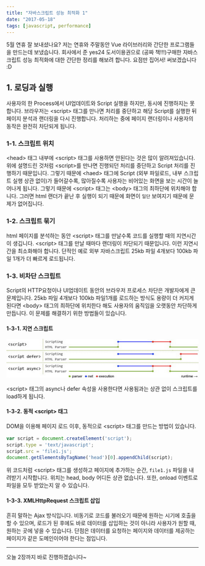 ```yaml
---
title: "자바스크립트 성능 최적화 1"
date: "2017-05-18"
tags: [javascript, performance]
---
```


5월 연휴 잘 보내셨나요? 저는 연휴와 주말동안 Vue 라이브러리와 간단한 프로그램들을 만드는데 보냈습니다.
회사에서 준 yes24 도서이용권으로 (공짜 책!!!)구매한 자바스크립트 성능 최적화에 대한 간단한 정리를 해보려 합니다.
요점만 집어서! 써보겠습니다 :D

## 1. 로딩과 실행

사용자의 한 Process에서 UI업데이트와 Script 실행을 하지만, 동시에 진행하지는 못합니다. 브라우저는
&lt;script&gt; 태그를 만나면 처리를 중단하고 해당 Script를 실행한 뒤 페이지 분석과 랜더링을 다시 진행합니다.
처리하는 중에 페이지 랜더링이나 사용자의 동작은 완전히 차단되게 됩니다.

### 1-1. 스크립트 위치

&lt;head&gt; 태그 내부에 &lt;script&gt; 태그를 사용하면 안된다는 것은 많이 알려져있습니다.
위에 설명드린 것처럼 &lt;script&gt;를 만나면 진행되던 처리를 중단하고 Script 처리를 진행하기 때문입니다.
그렇기 때문에 &lt;haed&gt; 태그에 Script (외부 파일로드, 내부 스크립트 실행 상관 없이)가 들어갈수록, 많아질수록
사용자는 비어있는 화면을 보는 시간이 늘어나게 됩니다. 그렇기 때문에 &lt;script&gt; 태그는 &lt;body&gt; 태그의
최하단에 위치해야 합니다. 그러면 html 랜더가 끝난 후 실행이 되기 때문에 화면이 `일단` 보여지기 때문에 문제가 없어집니다.

### 1-2. 스크립트 묶기

html 페이지를 분석하는 동안 &lt;script&gt; 태그를 만날수록 코드를 실행할 때의 지연시간이 생깁니다. &lt;script&gt; 태그를
만날 때마다 랜더링이 차단되기 때문입니다. 이런 지연시간을 최소화해야 합니다. 단적인 예로 외부 자바스크립트 25kb 파일 4개보다 100kb 파일 1개가
더 빠르게 로드됩니다.

### 1-3. 비차단 스크립트

Script의 HTTP요청이나 UI업데이트 동안의 브라우저 프로세스 차단은 개발자에게 큰 문제입니다. 25kb 파일 4개보다 100kb 파일1개를 로드하는 방식도
용량이 더 커지게 된다면 &lt;body&gt; 태그의 최하단에 위치한다 해도 사용자의 움직임을 오랫동안 차단하게 만듭니다.
이 문제를 해결하기 위한 방법들이 있습니다.

#### 1-3-1. 지연 스크립트

![script](./script.jpg)

&lt;script&gt; 태그의 async나 defer 속성을 사용한다면 사용됨과는 상관 없이 스크립트를 load하게 됩니다.

#### 1-3-2. 동적 &lt;script&gt; 태그

DOM을 이용해 페이지 로드 이후, 동적으로 &lt;script&gt; 태그를 만드는 방법이 있습니다.

```js
var script = document.createElement('script');
script.type = 'text/javascript';
script.src = 'file1.js';
document.getElementsByTagName('head')[0].appendChild(script);
```

위 코드처럼 &lt;script&gt; 태그를 생성하고 페이지에 추가하는 순간, `file1.js` 파일을 내려받기 시작합니다.
위치는 head, body 어디든 상관 없습니다. 또한, onload 이벤트로 파일을 모두 받았는지 알 수 있습니다.

#### 1-3-3. XMLHttpRequest 스크립트 삽입

흔히 말하는 Ajax 방식입니다. 비동기로 코드를 불러오기 때문에 원하는 시기에 호출을 할 수 있으며,
로드가 된 후에도 바로 데이터를 삽입하는 것이 아니라 사용자가 원할 때, 원하는 곳에 넣을 수 있습니다.
단점은 데이터를 요청하는 페이지와 데이터를 제공하는 페이지가 같은 도메인이어야 한다는 점입니다.

---

오늘 2장까지 바로 진행하겠습니다~
